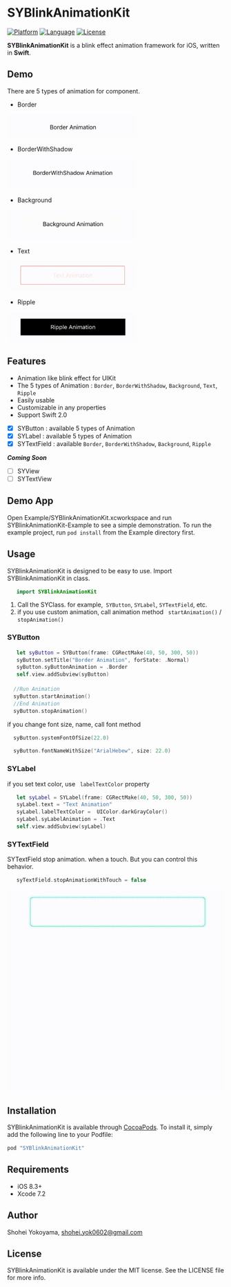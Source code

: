 # SYBlinkAnimationKit

[![Platform](http://img.shields.io/badge/platform-ios-blue.svg?style=flat
)](https://developer.apple.com/iphone/index.action)
[![Language](http://img.shields.io/badge/language-swift-brightgreen.svg?style=flat
)](https://developer.apple.com/swift)
[![License](http://img.shields.io/badge/license-MIT-lightgrey.svg?style=flat
)](http://mit-license.org)

**SYBlinkAnimationKit** is a blink effect animation framework for iOS, written in **Swift**.

## Demo

There are 5 types of animation for component.

- Border
<p align="left">
<img src="./DemoImage/Border.gif" width="300" height="55">
</p>

- BorderWithShadow
<p align="left">
<img src="./DemoImage/BorderWithShadow.gif" width="300" height="70">
</p>

- Background
<p align="left">
<img src="./DemoImage/Background.gif" width="300" height="70">
</p>

- Text
<p align="left">
<img src="./DemoImage/Text.gif" width="300" height="70">
</p>

- Ripple
<p align="left">
<img src="./DemoImage/Ripple.gif" width="300" height="70">
</p>

## Features
- Animation like blink effect for UIKit
- The 5 types of Animation : `Border`,  `BorderWithShadow`,  `Background`, `Text`, `Ripple`
- Easily usable
- Customizable in any properties
- Support Swift 2.0

- [x] SYButton : available 5 types of Animation
- [x] SYLabel : available 5 types of Animation
- [x] SYTextField : available `Border`,  `BorderWithShadow`,  `Background`, `Ripple`

***Coming Soon***
- [ ] SYView
- [ ] SYTextView

## Demo App
Open Example/SYBlinkAnimationKit.xcworkspace and run SYBlinkAnimationKit-Example to see a simple demonstration.
To run the example project, run `pod install` from the Example directory first.

## Usage
SYBlinkAnimationKit is designed to be easy to use.
Import SYBlinkAnimationKit in class.
```swift
   import SYBlinkAnimationKit
```

1. Call the SYClass. for example,` SYButton`, `SYLabel`, `SYTextField`, etc.
2. if you use custom animation, call animation method ` startAnimation()` / ` stopAnimation()`

### SYButton
```swift
   let syButton = SYButton(frame: CGRectMake(40, 50, 300, 50))
   syButton.setTitle("Border Animation", forState: .Normal)
   syButton.syButtonAnimation = .Border
   self.view.addSubview(syButton)

  //Run Animation
  syButton.startAnimation()
  //End Animation
  syButton.stopAnimation() 
```

if you change font size, name, call font method
```swift
  syButton.systemFontOfSize(22.0)
```
```swift
  syButton.fontNameWithSize("ArialHebew", size: 22.0)
```

### SYLabel
if you set text color, use ` labelTextColor` property
```swift
   let syLabel = SYLabel(frame: CGRectMake(40, 50, 300, 50))
   syLabel.text = "Text Animation"
   syLabel.labelTextColor =  UIColor.darkGrayColor()
   syLabel.syLabelAnimation = .Text
   self.view.addSubview(syLabel)
```

### SYTextField
SYTextField stop animation. when a touch.
But you can control this behavior.
```swift
   syTextField.stopAnimationWithTouch = false
```

<p align="center">
<img src="./DemoImage/SYTextFieldSample.gif">
</p>


## Installation

SYBlinkAnimationKit is available through [CocoaPods](http://cocoapods.org). To install
it, simply add the following line to your Podfile:

```ruby
pod "SYBlinkAnimationKit"
```

## Requirements
- iOS 8.3+
- Xcode 7.2

## Author

Shohei Yokoyama, shohei.yok0602@gmail.com

## License

SYBlinkAnimationKit is available under the MIT license. See the LICENSE file for more info.
